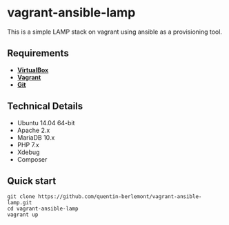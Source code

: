 vagrant-ansible-lamp
====================

This is a simple LAMP stack on vagrant using ansible as a provisioning tool.

Requirements
------------
* [**VirtualBox**][1]
* [**Vagrant**][2]
* [**Git**][3]

Technical Details
-----------------
* Ubuntu 14.04 64-bit
* Apache 2.x
* MariaDB 10.x
* PHP 7.x
* Xdebug
* Composer

Quick start
-----------
```
git clone https://github.com/quentin-berlemont/vagrant-ansible-lamp.git
cd vagrant-ansible-lamp
vagrant up
```

[1]: http://www.virtualbox.com
[2]: http://www.vagrantup.com
[3]: https://git-scm.com/